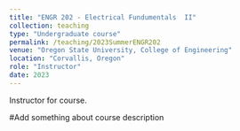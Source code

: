 ```yaml
---
title: "ENGR 202 - Electrical Fundumentals  II"
collection: teaching
type: "Undergraduate course"
permalink: /teaching/2023SummerENGR202
venue: "Oregon State University, College of Engineering"
location: "Corvallis, Oregon"
role: "Instructor"
date: 2023
---
```



Instructor for course.

#Add something about course description

